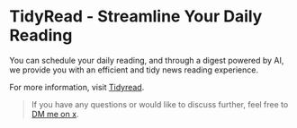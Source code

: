 # TidyRead - Streamline Your Daily Reading

You can schedule your daily reading, and through a digest powered by AI, we provide you with an efficient and tidy news reading experience.

For more information, visit [Tidyread](https://tidyread.info).

> If you have any questions or would like to discuss further, feel free to [DM me on x](https://x.com/jaredliu_bravo).